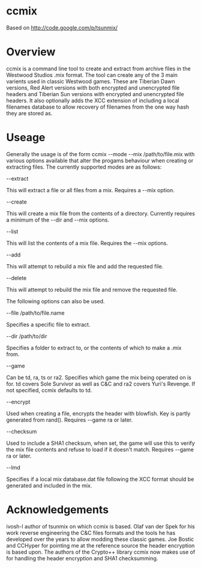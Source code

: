 ccmix
=====

Based on http://code.google.com/p/tsunmix/

Overview
========

ccmix is a command line tool to create and extract from archive files in the Westwood Studios .mix format. The tool can create any of the 3 main varients used in classic Westwood games. These are Tiberian Dawn versions, Red Alert versions with both encrypted and unencrypted file headers and Tiberian Sun versions with encrypted and unencrypted file headers. It also optionally adds the XCC extension of including a local filenames database to allow recovery of filenames from the one way hash they are stored as.

Useage
======

Generally the usage is of the form ccmix --mode --mix /path/to/file.mix with various options available that alter the progams behaviour when creating or extracting files. The currently supported modes are as follows:

--extract

This will extract a file or all files from a mix. Requires a --mix option.

--create

This will create a mix file from the contents of a directory. Currently requires a minimum of the --dir and --mix options.

--list

This will list the contents of a mix file. Requires the --mix options.

--add

This will attempt to rebuild a mix file and add the requested file.

--delete

This will attempt to rebuild the mix file and remove the requested file.

The following options can also be used.

--file /path/to/file.name

Specifies a specific file to extract.

--dir /path/to/dir

Specifies a folder to extract to, or the contents of which to make a .mix from.

--game

Can be td, ra, ts or ra2. Specifies which game the mix being operated on is for. td covers Sole Survivor as well as C&C and ra2 covers Yuri's Revenge. If not specified, ccmix defaults to td.

--encrypt

Used when creating a file, encrypts the header with blowfish. Key is partly generated from rand(). Requires --game ra or later.

--checksum

Used to include a SHA1 checksum, when set, the game will use this to verify the mix file contents and refuse to load if it doesn't match. Requires --game ra or later.

--lmd

Specifies if a local mix database.dat file following the XCC format should be generated and included in the mix.

Acknowledgements
================
ivosh-l author of tsunmix on which ccmix is based.
Olaf van der Spek for his work reverse engineering the C&C files formats and the tools he has developed over the years to allow modding these classic games.
Joe Bostic and CCHyper for pointing me at the reference source the header encryption is based upon.
The authors of the Crypto++ library ccmix now makes use of for handling the header encryption and SHA1 checksumming.